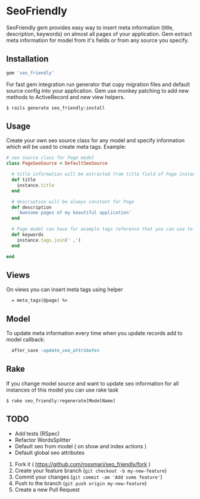 # SeoFriendly

SeoFriendly gem provides easy way to insert meta information (title, description, keywords) on almost all pages of your application.
Gem extract meta information for model from it's fields or from any source you specify.

## Installation

```ruby
gem 'seo_friendly'
```

For fast gem integration run generator that copy migration files and default source config into your application.
Gem use monkey patching to add new methods to ActiveRecord and new view helpers.

    $ rails generate seo_friendly:install

## Usage

Create your own seo source class for any model and specify information which will be used to create meta tags.
Example:
```ruby
# seo source class for Page model
class PageSeoSource < DefaultSeoSource

  # title information will be extracted from title field of Page instance
  def title
    instance.title
  end

  # description will be always constant for Page
  def description
    'Awesome pages of my beautiful application'
  end

  # Page model can have for example tags reference that you can use to generate keywords.
  def keywords
    instance.tags.join(' ,')
  end

end
```

## Views
On views you can insert meta tags using helper

```haml
  = meta_tags(@page) %>
```

## Model
To update meta information every time when you update records add to model callback:
```ruby
  after_save :update_seo_attributes
```

## Rake
If you change model source and want to update seo information for all instances of this model you can use rake task

    $ rake seo_friendly:regenerate[ModelName]

## TODO
 * Add tests (RSpec)
 * Refactor WordsSplitter
 * Default seo from model ( on show and index actions )
 * Default global seo attributes


1. Fork it ( https://github.com/rossmari/seo_friendly/fork )
2. Create your feature branch (`git checkout -b my-new-feature`)
3. Commit your changes (`git commit -am 'Add some feature'`)
4. Push to the branch (`git push origin my-new-feature`)
5. Create a new Pull Request
